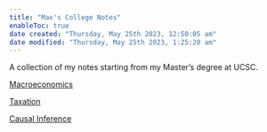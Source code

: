 ```yaml
---
title: "Max's College Notes"
enableToc: true
date created: "Thursday, May 25th 2023, 12:50:05 am"
date modified: "Thursday, May 25th 2023, 1:25:20 am"
---
```


A collection of my notes starting from my Master’s degree at UCSC.

[Macroeconomics](Macroeconomics.md)

[Taxation](Taxation.md)

[Causal Inference](Causal%20Inference.md)

